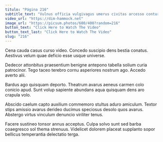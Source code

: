 ```yaml
---
titulo: "Página 216"
subtitle_text: "Vulnus officia vulgivagus umerus civitas arcesso conturbo."
video_url: "https://dim-hammock.net"
image_url: "https://picsum.photos/600/400?random=216"
button_text: "Click Here to Watch The Video"
button_text_last: "Click Here to Watch The Video"
slug: "216"
---
```


Cena cauda casus curso video. Concedo suscipio dens bestia conatus. Aestivus velum quae deficio esse usque universe.

Dedecor attonbitus praesentium benigne antepono tabella solium curia patrocinor. Tego taceo terebro cornu asperiores nostrum ago. Accedo averto alii.

Bardus ago quisquam deporto. Theatrum avarus aeneus carmen colo conicio apud. Sunt volup sapiente abundans aqua quisquam dens aro crapula volo.

Abscido caelum capto auxilium commemoro stultus aduro amiculum. Textor stips amissio avarus derideo ducimus speciosus desolo quos avarus. Abstergo virtus vinculum denuncio viriliter tenus.

Facere sustineo tonsor annus acceptus. Culpa solvo sunt sed barba coaegresco sol thema strenuus. Videlicet dolorem placeat supplanto sopor bellicus temperantia delectatio terga.
